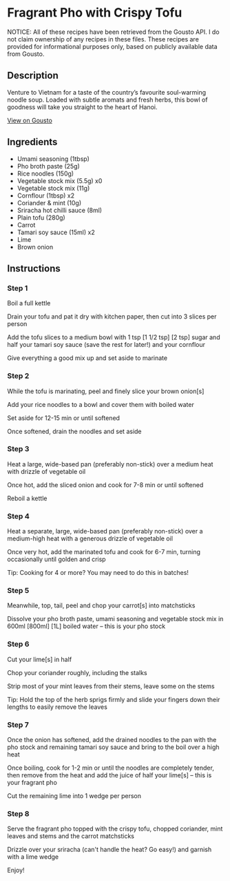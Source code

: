 # Fragrant Pho with Crispy Tofu

NOTICE: All of these recipes have been retrieved from the Gousto API. I do not claim ownership of any recipes in these files. These recipes are provided for informational purposes only, based on publicly available data from Gousto.

## Description

Venture to Vietnam for a taste of the country’s favourite soul-warming noodle soup. Loaded with subtle aromats and fresh herbs, this bowl of goodness will take you straight to the heart of Hanoi.


[View on Gousto](https://www.gousto.co.uk/recipes/cookbook/fragrant-pho-with-crispy-tofu)

## Ingredients

- Umami seasoning (1tbsp)
- Pho broth paste (25g)
- Rice noodles (150g)
- Vegetable stock mix (5.5g) x0
- Vegetable stock mix (11g)
- Cornflour (1tbsp) x2
- Coriander & mint (10g)
- Sriracha hot chilli sauce (8ml)
- Plain tofu (280g)
- Carrot
- Tamari soy sauce (15ml) x2
- Lime
- Brown onion

## Instructions


### Step 1

Boil a full kettle

Drain your tofu and pat it dry with kitchen paper, then cut into 3<span class="text-danger"> </span>slices per person

Add the tofu slices to a medium bowl with 1 tsp <span class="text-purple">[1 1/2 tsp]</span> <span class="text-danger">[2 tsp] </span>sugar and half your tamari soy sauce (save the rest for later!) and your cornflour

Give everything a good mix up and set aside to marinate


### Step 2

While the tofu is marinating, peel and finely slice your brown onion[s]

Add your rice noodles to a bowl and cover them with boiled water

Set aside for 12-15 min or until softened

Once softened, drain the noodles and set aside


### Step 3

Heat a large, wide-based pan (preferably non-stick) over a medium heat with drizzle of vegetable oil

Once hot, add the sliced onion and cook for 7-8 min or until softened

Reboil a kettle


### Step 4

Heat a separate, large, wide-based pan (preferably non-stick) over a medium-high heat with a generous drizzle of vegetable oil

Once very hot, add the marinated tofu and cook for 6-7 min, turning occasionally until golden and crisp

Tip: Cooking for 4 or more? You may need to do this in batches!


### Step 5

Meanwhile, top, tail, peel and chop your carrot[s] into matchsticks

Dissolve your pho broth paste, umami seasoning and vegetable stock mix in 600ml <span class="text-purple">[800ml] </span><span class="text-danger">[1L] </span>boiled water – this is your pho stock


### Step 6

Cut your lime[s] in half

Chop your coriander roughly, including the stalks

Strip most of your mint leaves from their stems, leave some on the stems

Tip: Hold the top of the herb sprigs firmly and slide your fingers down their lengths to easily remove the leaves


### Step 7

Once the onion has softened, add the drained noodles to the pan with the pho stock and remaining tamari soy sauce and bring to the boil over a high heat

Once boiling, cook for 1-2 min or until the noodles are completely tender, then remove from the heat and add the juice of half your lime[s] – this is your fragrant pho

Cut the remaining lime into 1 wedge per person

### Step 8

Serve the fragrant pho topped with the crispy tofu, chopped coriander, mint leaves and stems and the carrot matchsticks

Drizzle over your sriracha (can't handle the heat? Go easy!) and garnish with a lime wedge

Enjoy!

